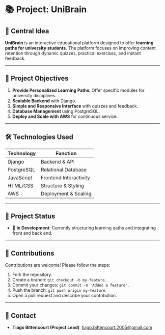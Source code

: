 # 📚 Project: **UniBrain**

## 🚀 Central Idea
**UniBrain** is an interactive educational platform designed to offer **learning paths for university students**. The platform focuses on improving content retention through dynamic quizzes, practical exercises, and instant feedback.

---

## 🎯 Project Objectives
1. **Provide Personalized Learning Paths**: Offer specific modules for university disciplines.
2. **Scalable Backend** with Django.
3. **Simple and Responsive Interface** with quizzes and feedback.
4. **Database Management** using PostgreSQL.
5. **Deploy and Scale with AWS** for continuous service.

---

## 🛠️ Technologies Used
| Technology     | Function                 |
|----------------|--------------------------|
| Django         | Backend & API            |
| PostgreSQL     | Relational Database      |
| JavaScript     | Frontend Interactivity   |
| HTML/CSS       | Structure & Styling      |
| AWS            | Deployment & Scaling     |

---

## 🚧 Project Status
- 🔄 **In Development**: Currently structuring learning paths and integrating front and back end.

---

## 🤝 Contributions
Contributions are welcome! Please follow the steps:
1. Fork the repository.
2. Create a branch: `git checkout -b my-feature`.
3. Commit your changes: `git commit -m 'Added a feature'`.
4. Push the branch: `git push origin my-feature`.
5. Open a pull request and describe your contribution.

---

## 📧 Contact
- **Tiago Bittencourt (Project Lead)**: [tiago.bittencourt.2005@gmail.com](mailto:tiago.bittencourt.2005@gmail.com)